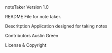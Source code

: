 noteTaker
Version 1.0

README File for note taker.

Descritption
Application designed for taking notes


Contributors
Austin Green

License & Copyright
